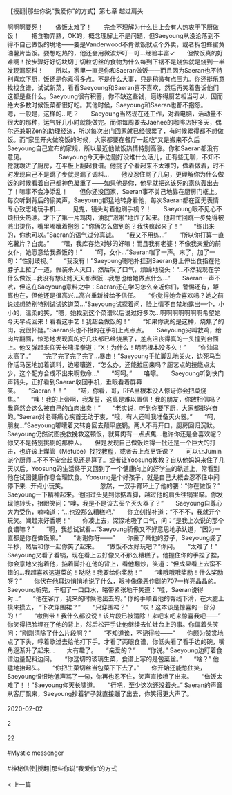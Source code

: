 <br/><br/>【授翻|那些你说“我爱你”的方式】第七章 越过肩头<br/><br/>啊啊啊要死！　　做饭太难了！　　完全不理解为什么世上会有人热衷于下厨做饭！　　把食物弄熟，OK的，概念理解上不是问题，但Saeyoung从没沦落到不得不自己做饭的境地——要是Vanderwood不肯做饭就点个外卖，或者拆包蜂蜜黄油薯片当饭。要想吃热的，他还会用微波炉叮一叮...经验丰富✓　　但做饭真的好难啊！按步骤好好切块切丁切粒切丝的食物为什么每到下锅不是烧焦就是烧到一半发现漏原料！　　所以，家里一直是你和Saeran做饭——而且因为Saeran也不特别喜欢下厨，饭还是你煮得多点。不是什么大事，只是稍微有点压力。你还挺乐意找找食谱，试试新菜，看看Saeyoung和Saeran喜不喜欢，然后再笑着告诉他们这都是些什么。Saeyoung很有积蓄，你不缺这些钱，磨练得厨艺相当可以，因而绝大多数时候饭菜都很好吃。其他时候，Saeyoung和Saeran也都不抱怨。　　嗯，一般是，这样的...吧？　　Saeyoung当然现在还工作，对着电脑，活动量不很大的那种，运气好几小时就能做完。而你每周要去Jaehee的咖啡店好多天，偶尔还兼职Zen的助理经济，所以每次出门回家就已经很累了，有时候累得都不想做饭。而“家里开火做晚饭的时候，大家都要在餐厅一起吃”又是搬来不久后Saeyoung自己宣布的家规，所以最近他做饭热情特别高涨。你和Saeran都没有意见。　　　　　　Saeyoung今天手边刚好没堆什么活儿，正有些无聊，不知不觉就踱进了厨房，在平板上翻起食谱。他挑了个看起来不太难的，做着做着，时不时发现自己不是跳了步就是漏了调料...　　他没忍住骂了几句，更理解你为什么做饭的时候看着自己都神色凝重了——如果他是你，他早就把这该死的家伙轰出去了！嘛事不会净添乱！　　但你还没回家，Saeran事不关己地靠在厨房门框上。每次听到背后的偷笑声，Saeyoung都猛地转身看他，每次Saeran都在面无表情专心致志地玩手机...　　见鬼，镜头对着他刷手机？！　　Saeyoung眼不见心不烦扭头热油。才下了第一片鸡肉，油就“滋啦”地炸了起来。他赶忙回跳一步免得被溅出烫伤，嘴里嘟囔着抱怨：“你俩怎么做到的？我快疯起来了！”　　“练出来的，你也可以。”Saeran的语气过分真诚。　　“我又不用练...”　　“所以你打算一直吃薯片？白痴。”　　“嘿，我库存绝对够的好嘛！而且我有老婆！不像我亲爱的前女仆，她愿意给我煮饭的！”　　“呵，女仆...”Saeran嗤了一声。末了，加了一句：“性别歧视。”　　“我没有！”Saeyoung唰地扑挂到Saeran身上伸出食指在他脖子上拉了一道，假装杀人灭口，然后叹了口气，烦躁地挠头：“...不然我现在学什么做饭...我没有想让她天天都煮饭...我想也给她做点什么...”　　Saeran一声不吭，但这在Saeyoung意料之中：Saeran还在学习怎么亲近你们，警惕还有，距离也在，但他还是很高兴...高兴重新被给予信任。　　“你觉得她会喜欢吗？她之前说过想特别特别试试这道菜...”Saeyoung试探着问，脸上情不自禁地露出一个，小小的，温柔的笑，“嗯，她找到这个菜谱以后说过好多次...啊啊啊啊啊啊啊希望她今天早点回来！看看这手艺！我超会做饭的！”　　“如果你说的是这种，烧焦了的肉，我很怀疑。”Saeran头也不抬的在手机上点点点。　　Saeyoung尖叫救鸡，给肉片翻面，惊恐地发现真的好几块都已经烧黑了，差点沮丧得真的一头撞到台面上。他又弹起来仰天长啸挥拳道：“X！为什么！明明根本没多久！”　　“你油温太高了。”　　“完了完了完了完了...暴击！”Saeyoung手忙脚乱地关火，边死马当作活马医地加着调料，边嘟囔道，“怎么办，还能拉回来吗？厨艺点的技能点太少，这个配方合成不出来啊救命...”　　“呵呵。”　　咯嚓。　　Saeyoung听到快门声转头，正好看到Saeran收回手机，垂眼看着屏幕笑。　　“Saeran！！”　　“喏，你看，哥，RFA里根本没人惊讶你会把菜烧焦。”　　“噢！我的上帝啊，我发誓，这真是难以置信！我的朋友，你敢相信吗？我竟然会这么被自己的血肉出卖！”　　“老实说，听到你要下厨，大家都挺兴奋的。”Saeran对老哥痛心疾首无动于衷，“哦，有人还叫我准备灭火器。”　　“呵，朋友...”Saeyoung嘟囔着又转身回去颠平底锅。两人不再开口，厨房回归沉默。Saeyoung仍然试图挽救挽救这顿饭，就算肉有一点点焦...也许你还是会喜欢呢？你又不是特别挑剔的那种人。　　但是发现自己做饭烂得一批还是一个巨大的打击，也许该上煤管（Metube）找找教程，或者去上点烹饪课？　　可以让Jumin派个厨师...不不不安全起见还是算了。或者让Yoosung教教？自从他妈妈来住了几天以后，Yoosung的生活终于又回到了一个健康向上的好学生的轨道上，常看到他在试图健康作息合理饮食。Yoosung是个好孩子，就是自己大概会忍不住中间停下来...开点小玩笑。　　　　　　忽然，一双手臂环上了他的腰：“你在做饭？”　　Saeyoung一下精神起来。他回过头见到你掂着脚，越过他的肩头往锅里瞄。你发现他转头，抬眼笑问：“噢，我是不是该去买个灭火器了？”　　Saeyoung自尊心大为受伤，喃喃道：“...也没那么糟糕吧.”　　你立刻描补道：“不不不，我就开个玩笑。闻起来好香啊！”　　你凑上去，深深地吸了口气，问：“是我上次说的那个食谱嘛？”　　“啊，我想试试看...”Saeyoung骄傲又不好意思地承认道，“因为一直都是你在做饭嘛。”　　“谢谢你呀——”　　你亲了亲他的脖子，Saeyoung绷了半秒，然后和你一起你笑了起来。　　“做饭不太好玩吧？”你问。　　“太难了！” Saeyoung又看了看锅，现在看上去好像又不那么糟糕了。他握住你的手捏了捏，你会意地又抱着他，掂着脚扑在他的背上，看他翻炒，笑道：“但成果看上去蛮不错的...我超喜欢这道菜的！哒哒！我要给你奖励！”　　“噢哦哦哦奖励！什么奖励呀？”　　你伏在他耳边悄悄地说了什么，眼神像像恶作剧的707一样亮晶晶的。Saeyoung听完，干咽了一口口水，略带紧张地干笑道：“哇，Saeran说得对...”　　“他在客厅，我来的时候他出去的。” 你的手顺着他的臀线下滑，在大腿上摸来摸去， “下次穿围裙？”　　“只穿围裙？”　　“哎！这本该是惊喜的一部分的！”　　“嗷倒带！我什么都没说！该片段已被清除！来吧来吧来惊喜我吧——”　　你笑得把脸埋在了他的背上，然后松开手让他继续去忙灶台上的事。你偏着头笑问：“刚刚清除了什么片段啊？”　　“不知道诶，不记得啦——”　　你颇为赞赏地点了下头，哼着歌过去给他打下手。才看了两眼食谱，你低头看了看手边的碗，嘴角逐渐升了起来...　　太有趣了。　　“亲爱的？”　　“你说。” Saeyoung边盯着食谱边量配料边问。　　“你这切的玻璃生菜，食谱上写的是包菜丝。”　　“啥？” 他猛地抬起头。　　“你把生菜切丝当包菜下下去了。”　　你开始还能憋住笑，Saeyoung恨恨地低声骂了一句，你再也忍不住，笑声直接喷了出来。　　“做饭太难了！！”Saeyoung仰天长啸道。　　“行吧，至少这次还没着火。” Saeran的声音从客厅飘来，Saeyoung抄着铲子就直接蹦了出去，你笑得更大声了。<br/><br/>2020-02-02<br/><br/>2<br/><br/>22<br/><br/>#Mystic messenger<br/><br/>#神秘信使|授翻|那些你说“我爱你”的方式<br/><br/>< 上一篇<br/><br/>